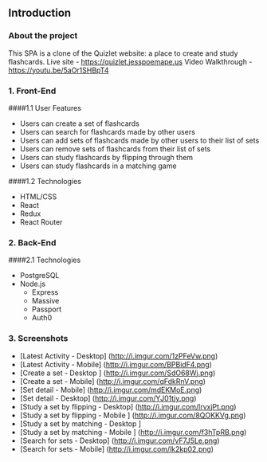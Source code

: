 ## Introduction
### About the project
This SPA is a clone of the Quizlet website: a place to create and study flashcards. 
Live site - https://quizlet.jesspoemape.us
Video Walkthrough - https://youtu.be/5aOr1SHBpT4

### 1. Front-End
####1.1 User Features
  * Users can create a set of flashcards 
  * Users can search for flashcards made by other users
  * Users can add sets of flashcards made by other users to their list of sets
  * Users can remove sets of flashcards from their list of sets
  * Users can study flashcards by flipping through them
  * Users can study flashcards in a matching game

####1.2 Technologies
  * HTML/CSS
  * React
  * Redux
  * React Router

### 2. Back-End

####2.1 Technologies
  * PostgreSQL
  * Node.js
    * Express
    * Massive
    * Passport
    * Auth0

### 3. Screenshots
  * [Latest Activity - Desktop] (http://i.imgur.com/1zPFeVw.png)
  * [Latest Activity - Mobile] (http://i.imgur.com/BPBidF4.png)
  * [Create a set - Desktop ] (http://i.imgur.com/SdO68Wj.png)
  * [Create a set - Mobile] (http://i.imgur.com/qFdkRnV.png)
  * [Set detail - Mobile] (http://i.imgur.com/mdEKMoE.png)
  * [Set detail - Desktop] (http://i.imgur.com/YJ01tjy.png)
  * [Study a set by flipping - Desktop] (http://i.imgur.com/lrvxjPt.png)
  * [Study a set by flipping - Mobile ] (http://i.imgur.com/8QOKKVg.png)
  * [Study a set by matching - Desktop ]
  * [Study a set by matching - Mobile ] (http://i.imgur.com/f3hTpRB.png)
  * [Search for sets - Desktop] (http://i.imgur.com/vF7J5Le.png)
  * [Search for sets - Mobile] (http://i.imgur.com/lk2kp02.png)
